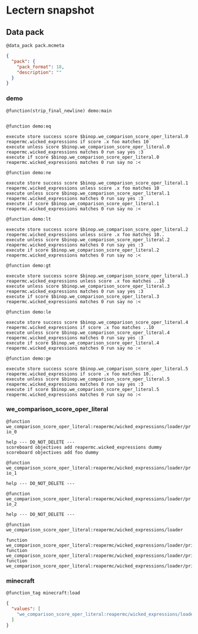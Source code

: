 # Lectern snapshot

## Data pack

`@data_pack pack.mcmeta`

```json
{
  "pack": {
    "pack_format": 18,
    "description": ""
  }
}
```

### demo

`@function(strip_final_newline) demo:main`

```mcfunction

```

`@function demo:eq`

```mcfunction
execute store success score $binop.we_comparison_score_oper_literal.0 reapermc.wicked_expressions if score .x foo matches 10
execute unless score $binop.we_comparison_score_oper_literal.0 reapermc.wicked_expressions matches 0 run say yes :3
execute if score $binop.we_comparison_score_oper_literal.0 reapermc.wicked_expressions matches 0 run say no :<
```

`@function demo:ne`

```mcfunction
execute store success score $binop.we_comparison_score_oper_literal.1 reapermc.wicked_expressions unless score .x foo matches 10
execute unless score $binop.we_comparison_score_oper_literal.1 reapermc.wicked_expressions matches 0 run say yes :3
execute if score $binop.we_comparison_score_oper_literal.1 reapermc.wicked_expressions matches 0 run say no :<
```

`@function demo:lt`

```mcfunction
execute store success score $binop.we_comparison_score_oper_literal.2 reapermc.wicked_expressions unless score .x foo matches 10..
execute unless score $binop.we_comparison_score_oper_literal.2 reapermc.wicked_expressions matches 0 run say yes :3
execute if score $binop.we_comparison_score_oper_literal.2 reapermc.wicked_expressions matches 0 run say no :<
```

`@function demo:gt`

```mcfunction
execute store success score $binop.we_comparison_score_oper_literal.3 reapermc.wicked_expressions unless score .x foo matches ..10
execute unless score $binop.we_comparison_score_oper_literal.3 reapermc.wicked_expressions matches 0 run say yes :3
execute if score $binop.we_comparison_score_oper_literal.3 reapermc.wicked_expressions matches 0 run say no :<
```

`@function demo:le`

```mcfunction
execute store success score $binop.we_comparison_score_oper_literal.4 reapermc.wicked_expressions if score .x foo matches ..10
execute unless score $binop.we_comparison_score_oper_literal.4 reapermc.wicked_expressions matches 0 run say yes :3
execute if score $binop.we_comparison_score_oper_literal.4 reapermc.wicked_expressions matches 0 run say no :<
```

`@function demo:ge`

```mcfunction
execute store success score $binop.we_comparison_score_oper_literal.5 reapermc.wicked_expressions if score .x foo matches 10..
execute unless score $binop.we_comparison_score_oper_literal.5 reapermc.wicked_expressions matches 0 run say yes :3
execute if score $binop.we_comparison_score_oper_literal.5 reapermc.wicked_expressions matches 0 run say no :<
```

### we_comparison_score_oper_literal

`@function we_comparison_score_oper_literal:reapermc/wicked_expressions/loader/prio_0`

```mcfunction
help --- DO_NOT_DELETE ---
scoreboard objectives add reapermc.wicked_expressions dummy
scoreboard objectives add foo dummy
```

`@function we_comparison_score_oper_literal:reapermc/wicked_expressions/loader/prio_1`

```mcfunction
help --- DO_NOT_DELETE ---
```

`@function we_comparison_score_oper_literal:reapermc/wicked_expressions/loader/prio_2`

```mcfunction
help --- DO_NOT_DELETE ---
```

`@function we_comparison_score_oper_literal:reapermc/wicked_expressions/loader`

```mcfunction
function we_comparison_score_oper_literal:reapermc/wicked_expressions/loader/prio_0
function we_comparison_score_oper_literal:reapermc/wicked_expressions/loader/prio_1
function we_comparison_score_oper_literal:reapermc/wicked_expressions/loader/prio_2
```

### minecraft

`@function_tag minecraft:load`

```json
{
  "values": [
    "we_comparison_score_oper_literal:reapermc/wicked_expressions/loader"
  ]
}
```

